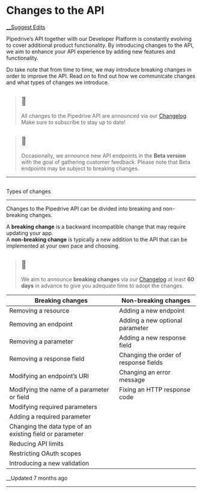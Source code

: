 # Changes to the API

[ __Suggest Edits](/edit/changes-to-the-api)

Pipedrive’s API together with our Developer Platform is constantly evolving to cover additional product functionality. By introducing changes to the API, we aim to enhance your API experience by adding new features and functionality. 

Do take note that from time to time, we may introduce breaking changes in order to improve the API. Read on to find out how we communicate changes and what types of changes we introduce.

> ## 📘
> 
> All changes to the Pipedrive API are announced via our [Changelog](https://developers.pipedrive.com/changelog). Make sure to subscribe to stay up to date!

  


> ## 🚧
> 
> Occasionally, we announce new API endpoints in the **Beta version** with the goal of gathering customer feedback. Please note that Beta endpoints may be subject to breaking changes.

  


* * *

## 

Types of changes

[](#types-of-changes)

* * *

Changes to the Pipedrive API can be divided into breaking and non-breaking changes.

A **breaking change** is a backward incompatible change that may require updating your app.  
A **non-breaking change** is typically a new addition to the API that can be implemented at your own pace and choosing.

> ## 🚧
> 
> We aim to announce **breaking changes** via our [Changelog](https://developers.pipedrive.com/changelog) at least **60 days** in advance to give you adequate time to adopt the changes.

Breaking changes| Non-breaking changes  
---|---  
Removing a resource| Adding a new endpoint  
Removing an endpoint| Adding a new optional parameter  
Removing a parameter| Adding a new response field  
Removing a response field| Changing the order of response fields  
Modifying an endpoint’s URI| Changing an error message  
Modifying the name of a parameter or field| Fixing an HTTP response code  
Modifying required parameters|   
Adding a required parameter|   
Changing the data type of an existing field or parameter|   
Reducing API limits|   
Restricting OAuth scopes|   
Introducing a new validation|   
  
 __Updated 7 months ago

* * *
